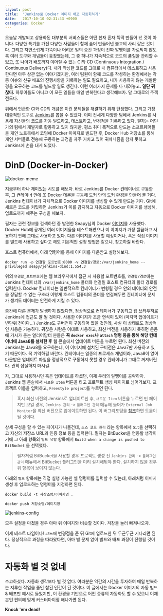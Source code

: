 ```yaml
---
layout: post
title:  "Jenkins로 Docker 이미지 배포 자동화하기"
date:   2017-10-10 02:31:43 +0900
categories: Docker
---
```


오늘날 개발되고 상용화된 대부분의 서비스들은 어떤 천재 혼자 뚝딱 만들어 낸 것이 아니다. 다양한 특기를 가진 다양한 사람들이 함께 품어 만들어낸 불교의 사리 같은 것이다. 그리고 자연스럽게 가뜩이나 어려운 일의 중간 과정이 진짜 알맹이를 가로막지 않도록 여러 도구와 개념들이 등장했는데, 그 중 하나가 지속적으로 코드의 품질을 관리할 수 있고, 또 나아가 배포까지 이어질 수 있는 CI와 CD (Continuous Integration / Continuous Delivery)다. 내가 작성한 코드를 그대로 내 컴퓨터에서 테스트하고 사용한다면 아무 상관 없는 이야기겠지만, 여러 팀원이 함께 코드를 작성하는 환경에서는 각종 이슈와 신규 배포의 진행사항을 기록하는 일도 필요하고, 내가 사용하지 않는 개발환경을 요구하는 코드를 빌드할 일도 생긴다. 이런 여러가지 문제를 다 내려놓고. **일단 귀찮다.** 하루이틀도 아니고 이 모든 일들을 매일 반복한다고 생각해보자. 말 그대로의 주객전도다.

위에서 언급한 CI와 CD의 개념은 이런 문제들을 해결하기 위해 탄생했다. 그리고 가장 대중적인 도구로 [Jenkins](https://jenkins.io)를 뽑을 수 있겠다. 이미 전세계 다양한 팀에서 Jenkins를 사용해 자신들의 코드를 자동 빌드하고, 테스트하고, 변경점을 기록하고 있다. 필자는 어딘가의 팀에서 개발자로 활동하고 있지 않지만, 평소 취미 목적으로 만드는 소프트웨어들을 개인 노트북에서 코딩해 Docker 이미지로 빌드한 후, Docker Hub 저장소를 통해 개인 서버들로 전송해 구동하는 과정을 자주 거치고 있어 귀차니즘을 참지 못하고 Jenkins에 손을 대게 되었다.

DinD (Docker-in-Docker)
========================

![docker-meme]('https://github.com/kycfeel/kycfeel.github.io/blob/master/_images/docker-meme.jpg?raw=true')

지금부터 하나 재미있는 시도를 해보자. 바로 Jenkins를 Docker 컨테이너로 구동한 후, 그 컨테이너 안에 또 Docker 데몬을 구동해 도커 안의 도커 환경을 만들어 볼 거다. Jenkins 컨테이너가 자체적으로 Docker 이미지를 생성할 수 있게 만드는 거다. Git에 새로운 코드를 커밋하면 Jenkins가 이를 감지하고 자동으로 Docker 이미지를 생성해, 업로드까지 해주는 구성을 해보자.

필자는 관련 정보를 검색하던 중 발견한 Seapy님의 Docker [이미지](https://registry.hub.docker.com/u/seapy/jenkins-dind/)를 사용했다. Docker Hub에 공개된 여러 이미지들을 테스트해봤으나 이 이미지가 가장 깔끔하고 사용하기 편해 그대로 사용하고 있다. 다른 이미지를 사용할 예정이거나, 혹은 직접 이미지를 빌드해 사용하고 싶다고 해도 기본적인 설정 방법은 같으니, 참고하길 바란다.

호스트 컴퓨터에서, 아래 명령어를 통해 이미지를 다운받고 실행해보자.

```
docker run -p 연결할_포트번호:8080 -v 연결할/경로:/var/jenkins_home --privileged seapy/jenkins-dind:1.554.3
```

위의 `연결할_포트번호`에는 웹 브라우저에서 접근 시 사용할 포트번호를, `연결할/경로`에는 Jenkins 컨테이너의 `/var/jenkins_home` 폴더와 연결될 호스트 컴퓨터의 폴더 경로를 입력한다. Docker 컨테이너는 일반적으로 컨테이너가 변형될 경우 안의 데이터의 안전을 장담할 수 없는 구조라 이렇게 호스트 컴퓨터의 폴더를 연결해두면 컨테이너에 문제가 생겨도 데이터는 안전하게 지킬 수 있다.

중간에 다른 문제가 발생하지 않았다면, 정상적으로 컨테이너가 구동되고 웹 브라우저로 Jenkins에 접근도 잘 될 것이다. 사용한 이미지가 조금 연식이 있어 (마지막 업데이트가 년단위 전이다...) Jenkins도 구버전이 구동되어 있을 것인데, 사실 이 상태로도 정상적인 사용은 가능하다. 귀찮은 사람은 이대로 사용하고, 최신 버전을 사용하지 못하면 온몸에 가시가 돋는 얼리어답터 분들은 **꼭 `docker exec`나 `attach` 명령 등을 통해 해당 컨테이너에 Java8를 설치한 후** 웹 콘솔에서 업데이트 버튼을 누르면 된다. 최신 버전의 Jenkins는 Java8를 요구하는데, 이 이미지에 설치된 구버전은 Java7만 사용하고 있기 때문이다. 꼭 기억하길 바란다. 컨테이너는 일종의 프로세스 개념이라, Java8이 없어 다운받은 업데이트 파일을 정상적으로 구동하지 못할 경우 컨테이너가 그대로 꺼져버린다. 괜히 삽질하지 마시길.

자, 그대로 사용하시던 혹은 업데이트를 하셨던, 이제 우리의 알맹이를 공략하자. Jenkins 웹 콘솔에서 `새로운 Item` 버튼을 타고 프로젝트 생성 페이지로 넘어가보자. 프로젝트 이름을 입력하고, `Freestyle project`를 누르면 된다.

> 혹시 최신 버전의 Jenkins로 업데이트한 후, `새로운 Item` 버튼을 누르면 빈 페이지만 보일 경우, `Jenkins 관리` -> `플러그인 관리` 메뉴에 들어가 `External Job Monitor`을 최신 버전으로 업데이트하면 된다. 이 버그리포팅을 [참조]('https://issues.jenkins-ci.org/browse/JENKINS-35512')하면 도움이 될 것이다.

상세 구성을 할 수 있는 페이지가 나올건데, `소스 코드 관리` 라는 항목에서 `Git`을 선택하고 자신의 저장소 URL과 인증 정보 등을 입력한다. 필자는 BitBucket을 연동할 생각이기에 그 아래 항목의 `빌드 유발` 항목에서 `Build when a change is pushed to BitBucket` 을 선택했다.

> 필자처럼 BitBucket을 사용할 경우 프로젝트 생성 전 `Jenkins 관리` -> `플러그인 관리` 메뉴에서 BitBucket 플러그인을 미리 설치해둬야 한다. 설치하지 않을 경우 위 항목이 보이지 않는다.

아래의 `빌드` 항목에는 직접 실행 가능한 쉘 명령어를 입력할 수 있는데, 아래처럼 이미지 생성 후 업로드하는 명령어를 지정하면 된다.

```
docker build -t 저장소명/이미지명 .

docker push 저장소명/이미지명
```

![jenkins-config]('https://github.com/kycfeel/kycfeel.github.io/blob/master/_images/jenkins-config.png?raw=true')

모두 설정을 마쳤을 경우 아마 위 이미지와 비슷할 것이다. 저장을 눌러 빠져나오자.

이제 테스트 타임이다! 코드에 변경점을 준 뒤 Git에 업로드한 뒤 두근두근 기다리면 된다. 정상적으로 과정을 따라왔다면, 아마 별 문제 없이 빌드와 배포 과정이 진행될 것이다.

자동화 별 것 없네
========================

수고하셨다. 자동화 생각보다 별 것 없다. 여러분은 약간의 시간을 투자하여 매일 반복하는 지루한 작업을 줄인 참된 인간이 된 것이다. 이 글에서는 Docker 이미지의 자동 빌드 & 배포만 예시로 들었지만, 이 환경을 기반으로 어떤 종류의 자동화도 할 수 있으니 이제 본인 편의에 맞게 커스터마이징 해나가면 된다.

**Knock 'em dead!**
